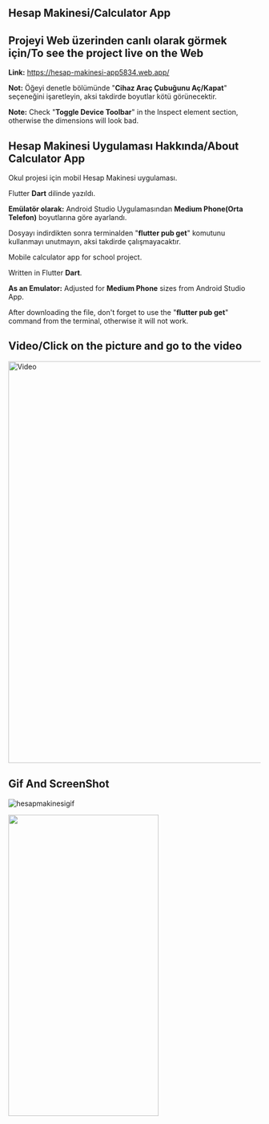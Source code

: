 ## Hesap Makinesi/Calculator App

## Projeyi Web üzerinden canlı olarak görmek için/To see the project live on the Web
**Link:** https://hesap-makinesi-app5834.web.app/

**Not:** Öğeyi denetle bölümünde "**Cihaz Araç Çubuğunu Aç/Kapat**" seçeneğini işaretleyin, aksi takdirde boyutlar kötü görünecektir.

**Note:** Check "**Toggle Device Toolbar**" in the Inspect element section, otherwise the dimensions will look bad.

## Hesap Makinesi Uygulaması Hakkında/About Calculator App
Okul projesi için mobil Hesap Makinesi uygulaması.

Flutter **Dart** dilinde yazıldı.

**Emülatör olarak:** Android Studio Uygulamasından **Medium Phone(Orta Telefon)** boyutlarına göre ayarlandı.

Dosyayı indirdikten sonra terminalden "**flutter pub get**" komutunu kullanmayı unutmayın, aksi takdirde çalışmayacaktır.


Mobile calculator app for school project.

Written in Flutter **Dart**.

**As an Emulator:** Adjusted for **Medium Phone** sizes from Android Studio App.

After downloading the file, don't forget to use the "**flutter pub get**" command from the terminal, otherwise it will not work.

## Video/Click on the picture and go to the video
<a href="https://www.youtube.com/watch?v=-VpiBLzbmW8">
  <img src="https://github.com/user-attachments/assets/5031130b-4522-4d2c-9867-58176cf15b5b" alt="Video" width="800"/>
</a>

## Gif And ScreenShot
![hesapmakinesigif](https://github.com/user-attachments/assets/2ff87e8f-fd12-42f4-acb5-f130c5135ca0)<br>

<img src="https://github.com/user-attachments/assets/3c2db3fd-7b80-4dc5-8e08-ed0710b5ec9e" width="300" height="600">

